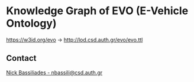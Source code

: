 # Knowledge Graph of EVO (E-Vehicle Ontology)
https://w3id.org/evo -> http://lod.csd.auth.gr/evo/evo.ttl


## Contact
[Nick Bassiliades - nbassili@csd.auth.gr](mailto:nbassili@csd.auth.gr)
